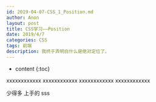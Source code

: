 ```yaml
---
id: 2019-04-07-CSS_1_Position.md
author: Anon
layout: post
title: CSS学习——Position
date: 2019/4/7
categories: CSS
tags: 前端
description: 我终于弄明白什么是绝对定位了。
---
```



* content
{:toc}




xxxxxxxxxxxx
xxxxxxxxxxxx
xxxxxxxxxxxx
xxxxxxxxxxxx

少得多
上手的
sss 



